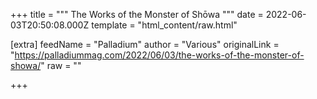 
+++
title = """
The Works of the Monster of Shōwa
"""
date = 2022-06-03T20:50:08.000Z
template = "html_content/raw.html"

[extra]
feedName = "Palladium"
author = "Various"
originalLink = "https://palladiummag.com/2022/06/03/the-works-of-the-monster-of-showa/"
raw = ""

+++

